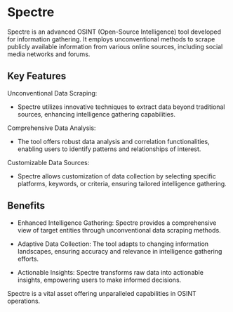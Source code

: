# Spectre
Spectre is an advanced OSINT (Open-Source Intelligence) tool developed for information gathering. It employs unconventional methods to scrape publicly available information from various online sources, including social media networks and forums.

## Key Features
Unconventional Data Scraping:
- Spectre utilizes innovative techniques to extract data beyond traditional sources, enhancing intelligence gathering capabilities.

Comprehensive Data Analysis:
- The tool offers robust data analysis and correlation functionalities, enabling users to identify patterns and relationships of interest.

Customizable Data Sources:
- Spectre allows customization of data collection by selecting specific platforms, keywords, or criteria, ensuring tailored intelligence gathering.
## Benefits
- Enhanced Intelligence Gathering: Spectre provides a comprehensive view of target entities through unconventional data scraping methods.

- Adaptive Data Collection: The tool adapts to changing information landscapes, ensuring accuracy and relevance in intelligence gathering efforts.

- Actionable Insights: Spectre transforms raw data into actionable insights, empowering users to make informed decisions.

Spectre is a vital asset offering unparalleled capabilities in OSINT operations.
